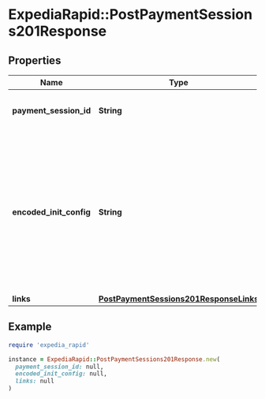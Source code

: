 # ExpediaRapid::PostPaymentSessions201Response

## Properties

| Name | Type | Description | Notes |
| ---- | ---- | ----------- | ----- |
| **payment_session_id** | **String** | The registered payment session ID. | [optional] |
| **encoded_init_config** | **String** | A base64 encoded object which contains configuration needed to perform device fingerprinting. It is used in conjunction with the provided Javascript library for PSD2. | [optional] |
| **links** | [**PostPaymentSessions201ResponseLinks**](PostPaymentSessions201ResponseLinks.md) |  | [optional] |

## Example

```ruby
require 'expedia_rapid'

instance = ExpediaRapid::PostPaymentSessions201Response.new(
  payment_session_id: null,
  encoded_init_config: null,
  links: null
)
```

